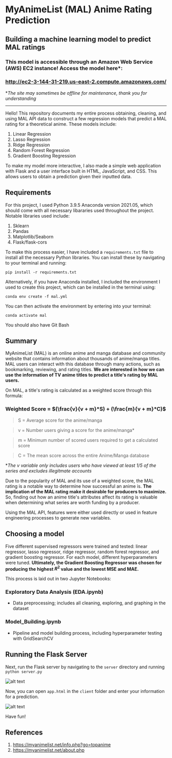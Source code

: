 # MyAnimeList (MAL) Anime Rating Prediction
## **Building a machine learning model to predict MAL ratings**

### This model is accessible through an Amazon Web Service (AWS) EC2 instance! Access the model here*: 

### http://ec2-3-144-31-219.us-east-2.compute.amazonaws.com/

**The site may sometimes be offline for maintenance, thank you for understanding*

-----------------------------------------------------------------------------

Hello! This repository documents my entire process obtaining, cleaning, and using MAL API data to construct a few regression models that predict a MAL rating for a theoretical anime. These models include:

1. Linear Regression
2. Lasso Regression
3. Ridge Regression
4. Random Forest Regression
5. Gradient Boosting Regression

To make my model more interactive, I also made a simple web application with Flask and a user interface built in HTML, JavaScript, and CSS. This allows users to obtain a prediction given their inputted data.

## **Requirements**
For this project, I used Python 3.9.5 Anaconda version 2021.05, which should come with all necessary libararies used throughout the project. Notable libraries used include:
1. Sklearn
2. Pandas
3. Matplotlib/Seaborn
4. Flask/flask-cors

To make this process easier, I have included a ```requirements.txt``` file to install all the necessary Python libraries. You can install these by navigating to your terminal and running:

```pip install -r requirements.txt```

Alternatively, if you have Anaconda installed, I included the environment I used to create this project, which can be installed in the terminal using:

```conda env create -f mal.yml```

You can then activate the environment by entering into your terminal:

```conda activate mal```

You should also have Git Bash

## **Summary**

MyAnimeList (MAL) is an online anime and manga database and community website that contains information about thousands of anime/manga titles. MAL users can interact with this database through many actions, such as bookmarking, reviewing, and rating titles. **We are interested in how we can use the information of TV anime titles to predict a title's rating by MAL users.** 

On MAL, a title's rating is calculated as a weighted score through this formula:

### Weighted Score = $(\frac{v}{v + m}*S) + (\frac{m}{v + m}*C)$

> S = Average score for the anime/manga

> v = Number users giving a score for the anime/manga*

> m = Minimum number of scored users required to get a calculated score

> C = The mean score across the entire Anime/Manga database 

**The v variable only includes users who have viewed at least 1/5 of the series and excludes illegitmate accounts*

Due to the popularity of MAL and its use of a weighted score, the MAL rating is a notable way to determine how successful an anime is. **The implication of the MAL rating make it desirable for producers to maximize.** So, finding out how an anime title's attributes affect its rating is valuable when determining what series are worth funding by a producer.

Using the MAL API, features were either used directly or used in feature engineering processes to generate new variables. 

## **Choosing a model**
Five different supervised regressors were trained and tested: linear regressor, lasso regressor, ridge regressor, random forest regressor, and gradient boosting regressor. For each model, different hyperparameters were tuned. **Ultimately, the Gradient Boosting Regressor was chosen for producing the highest $R^2$ value and the lowest MSE and MAE.**

This process is laid out in two Jupyter Notebooks:

### Exploratory Data Analysis (EDA.ipynb)
- Data preprocessing; includes all cleaning, exploring, and graphing in the dataset

### Model_Building.ipynb
- Pipeline and model building process, including hyperparameter testing with GridSearchCV

## **Running the Flask Server**

Next, run the Flask server by navigating to the ```server``` directory and running ```python server.py```

![alt text](/readme_pictures/flask.png "Starting the Flask server in Git Bash")

Now, you can open ```app.html``` in the ```client``` folder and enter your information for a prediction.

![alt text](/readme_pictures/website.png "Preview of the website, server/app.html")

Have fun!

## References

1. https://myanimelist.net/info.php?go=topanime
2. https://myanimelist.net/about.php